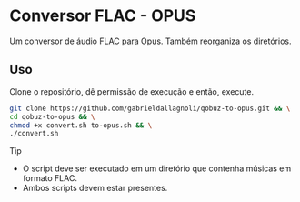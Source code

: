 # Conversor FLAC - OPUS
Um conversor de áudio FLAC para Opus. Também reorganiza os diretórios.

## Uso
Clone o repositório, dê permissão de execução e então, execute.

```sh
git clone https://github.com/gabrieldallagnoli/qobuz-to-opus.git && \
cd qobuz-to-opus && \
chmod +x convert.sh to-opus.sh && \
./convert.sh
```

> [!TIP]
> - O script deve ser executado em um diretório que contenha músicas em formato FLAC.
> - Ambos scripts devem estar presentes.
